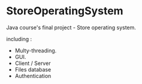 # StoreOperatingSystem

Java course's final project - Store operating system.

including :
* Multy-threading.
* GUI.
* Client / Server
* Files database
* Authentication
